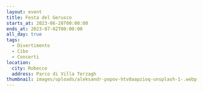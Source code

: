 ```yaml
---
layout: event
title: Festa del Gerusco
starts_at: 2023-06-28T00:00:00
ends_at: 2023-07-02T00:00:00
all_day: true
tags:
  - Divertimento
  - Cibo
  - Concerti
location:
  city: Robecco
  address: Parco di Villa Terzagh
thumbnail: images/uploads/aleksandr-popov-htv8aapzioq-unsplash-1-.webp
---
```

